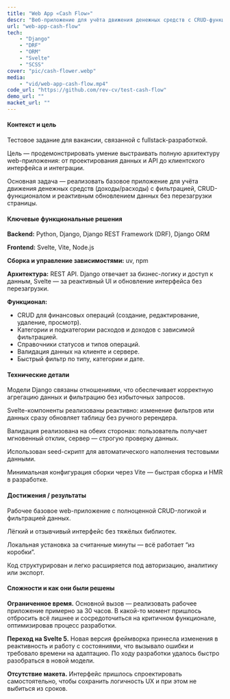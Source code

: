 ```yaml
---
title: "Web App «Cash Flow»"
descr: "Веб-приложение для учёта движения денежных средств с CRUD-функционалом, фильтрацией по категориям и статусам, а также динамическими таблицами. Реализовано на Django (backend) и Svelte (frontend) с REST API, реактивными интерфейсами и валидацией на обеих сторонах."
url: "web-app-cash-flow"
tech:
    - "Django"
    - "DRF"
    - "ORM"
    - "Svelte"
    - "SCSS"
cover: "pic/cash-flower.webp"
media:
    - "vid/web-app-cash-flow.mp4"
code_url: "https://github.com/rev-cv/test-cash-flow"
demo_url: ""
macket_url: ""
---
```


#### Контекст и цель

Тестовое задание для вакансии, связанной с fullstack-разработкой.

Цель — продемонстрировать умение выстраивать полную архитектуру web-приложения: от проектирования данных и API до клиентского интерфейса и интеграции.

Основная задача — реализовать базовое приложение для учёта движения денежных средств (доходы/расходы) с фильтрацией, CRUD-функционалом и реактивным обновлением данных без перезагрузки страницы.

#### Ключевые функциональные решения

**Backend:** Python, Django, Django REST Framework (DRF), Django ORM

**Frontend:** Svelte, Vite, Node.js

**Сборка и управление зависимостями:** uv, npm

**Архитектура:** REST API. Django отвечает за бизнес-логику и доступ к данным, Svelte — за реактивный UI и обновление интерфейса без перезагрузки.

**Функционал:**

- CRUD для финансовых операций (создание, редактирование, удаление, просмотр).
- Категории и подкатегории расходов и доходов с зависимой фильтрацией.
- Справочники статусов и типов операций.
- Валидация данных на клиенте и сервере.
- Быстрый фильтр по типу, категории и дате.

#### Технические детали

Модели Django связаны отношениями, что обеспечивает корректную агрегацию данных и фильтрацию без избыточных запросов.

Svelte-компоненты реализованы реактивно: изменение фильтров или данных сразу обновляет таблицу без ручного ререндера.

Валидация реализована на обеих сторонах: пользователь получает мгновенный отклик, сервер — строгую проверку данных.

Использован seed-скрипт для автоматического наполнения тестовыми данными.

Минимальная конфигурация сборки через Vite — быстрая сборка и HMR в разработке.

#### Достижения / результаты

Рабочее базовое web-приложение с полноценной CRUD-логикой и фильтрацией данных.

Лёгкий и отзывчивый интерфейс без тяжёлых библиотек.

Локальная установка за считанные минуты — всё работает “из коробки”.

Код структурирован и легко расширяется под авторизацию, аналитику или экспорт.

#### Сложности и как они были решены

**Ограниченное время.** Основной вызов — реализовать рабочее приложение примерно за 30 часов. В какой-то момент пришлось отбросить всё лишнее и сосредоточиться на критичном функционале, оптимизировав процесс разработки.

**Переход на Svelte 5.** Новая версия фреймворка принесла изменения в реактивность и работу с состояниями, что вызывало ошибки и требовало времени на адаптацию. По ходу разработки удалось быстро разобраться в новой модели.

**Отсутствие макета.** Интерфейс пришлось спроектировать самостоятельно, чтобы сохранить логичность UX и при этом не выбиться из сроков.
